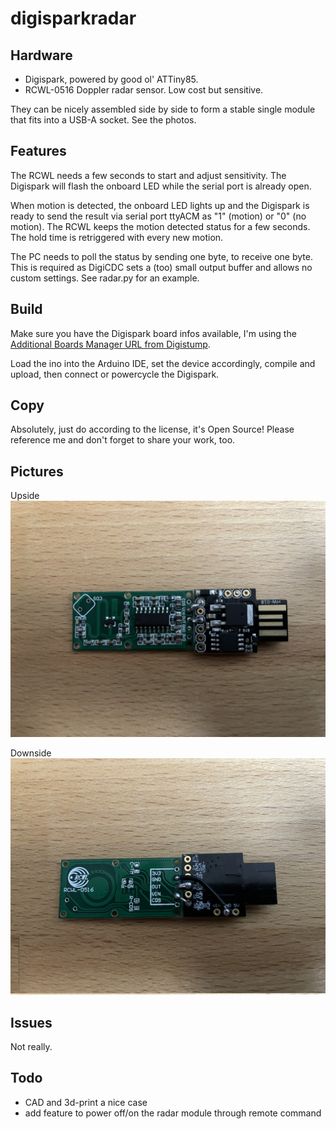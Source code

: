 # digisparkradar

## Hardware

* Digispark, powered by good ol' ATTiny85.
* RCWL-0516 Doppler radar sensor. Low cost but sensitive.

They can be nicely assembled side by side to form a stable single module that fits into a USB-A socket. See the photos. 

## Features

The RCWL needs a few seconds to start and adjust sensitivity. The Digispark will flash the onboard LED while the serial port is already open.

When motion is detected, the onboard LED lights up and the Digispark is ready to send the result via serial port ttyACM as "1" (motion) or "0" (no motion). The RCWL keeps the motion detected status for a few seconds. The hold time is retriggered with every new motion.

The PC needs to poll the status by sending one byte, to receive one byte. This is required as DigiCDC sets a (too) small output buffer and allows no custom settings. See radar.py for an example.

## Build

Make sure you have the Digispark board infos available, I'm using the [Additional Boards Manager URL from Digistump](http://digistump.com/package_digistump_index.json).

Load the ino into the Arduino IDE, set the device accordingly, compile and upload, then connect or powercycle the Digispark.

## Copy

Absolutely, just do according to the license, it's Open Source! Please reference me and don't forget to share your work, too.

## Pictures

Upside
![upside](./upside.jpg)

Downside
![downside](./downside.jpg)

## Issues

Not really.

## Todo

* CAD and 3d-print a nice case
* add feature to power off/on the radar module through remote command
